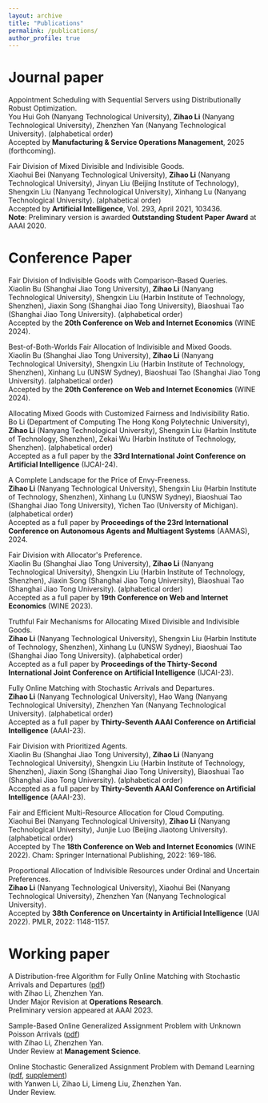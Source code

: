 ```yaml
---
layout: archive
title: "Publications"
permalink: /publications/
author_profile: true
---
```


Journal paper
======

Appointment Scheduling with Sequential Servers using Distributionally Robust Optimization.   
You Hui Goh (Nanyang Technological University), **Zihao Li** (Nanyang Technological University), Zhenzhen Yan (Nanyang Technological University). (alphabetical order)   
Accepted by **Manufacturing & Service Operations Management**, 2025 (forthcoming).    

Fair Division of Mixed Divisible and Indivisible Goods.    
Xiaohui Bei (Nanyang Technological University), **Zihao Li**  (Nanyang Technological University), Jinyan Liu (Beijing Institute of Technology), Shengxin Liu (Nanyang Technological University), Xinhang Lu (Nanyang Technological University). (alphabetical order)    
Accepted by **Artificial Intelligence**, Vol. 293, April 2021, 103436.    
**Note**: Preliminary version is awarded **Outstanding Student Paper Award** at AAAI 2020.    



Conference Paper
======

Fair Division of Indivisible Goods with Comparison-Based Queries.    
Xiaolin Bu (Shanghai Jiao Tong University), **Zihao Li** (Nanyang Technological University), Shengxin Liu (Harbin Institute of Technology, Shenzhen), Jiaxin Song (Shanghai Jiao Tong University), Biaoshuai Tao (Shanghai Jiao Tong University). (alphabetical order)    
Accepted by the **20th Conference on Web and Internet Economics** (WINE 2024).    

Best-of-Both-Worlds Fair Allocation of Indivisible and Mixed Goods.    
Xiaolin Bu (Shanghai Jiao Tong University), **Zihao Li**  (Nanyang Technological University), Shengxin Liu (Harbin Institute of Technology, Shenzhen), Xinhang Lu (UNSW Sydney), Biaoshuai Tao (Shanghai Jiao Tong University). (alphabetical order)    
Accepted by the **20th Conference on Web and Internet Economics** (WINE 2024).    

Allocating Mixed Goods with Customized Fairness and Indivisibility Ratio.    
Bo Li (Department of Computing The Hong Kong Polytechnic University), **Zihao Li**  (Nanyang Technological University), Shengxin Liu (Harbin Institute of Technology, Shenzhen), Zekai Wu (Harbin Institute of Technology, Shenzhen). (alphabetical order)      
Accepted as a full paper by the **33rd International Joint Conference on Artificial Intelligence** (IJCAI-24).    

A Complete Landscape for the Price of Envy-Freeness.    
**Zihao Li**  (Nanyang Technological University), Shengxin Liu (Harbin Institute of Technology, Shenzhen), Xinhang Lu (UNSW Sydney), Biaoshuai Tao (Shanghai Jiao Tong University), Yichen Tao (University of Michigan). (alphabetical order)      
Accepted as a full paper by **Proceedings of the 23rd International Conference on Autonomous Agents and Multiagent Systems** (AAMAS), 2024.    

Fair Division with Allocator's Preference.    
Xiaolin Bu (Shanghai Jiao Tong University), **Zihao Li**  (Nanyang Technological University), Shengxin Liu (Harbin Institute of Technology, Shenzhen), Jiaxin Song (Shanghai Jiao Tong University), Biaoshuai Tao (Shanghai Jiao Tong University). (alphabetical order)      
Accepted as a full paper by **19th Conference on Web and Internet Economics** (WINE 2023).    

Truthful Fair Mechanisms for Allocating Mixed Divisible and Indivisible Goods.    
**Zihao Li**  (Nanyang Technological University), Shengxin Liu (Harbin Institute of Technology, Shenzhen), Xinhang Lu (UNSW Sydney), Biaoshuai Tao (Shanghai Jiao Tong University). (alphabetical order)    
Accepted as a full paper by **Proceedings of the Thirty-Second International Joint Conference on Artificial Intelligence** (IJCAI-23).    

Fully Online Matching with Stochastic Arrivals and Departures.    
**Zihao Li**  (Nanyang Technological University), Hao Wang (Nanyang Technological University), Zhenzhen Yan (Nanyang Technological University). (alphabetical order)    
Accepted as a full paper by **Thirty-Seventh AAAI Conference on Artificial Intelligence** (AAAI-23).      

Fair Division with Prioritized Agents.    
Xiaolin Bu (Shanghai Jiao Tong University), **Zihao Li**  (Nanyang Technological University), Shengxin Liu (Harbin Institute of Technology, Shenzhen), Jiaxin Song (Shanghai Jiao Tong University), Biaoshuai Tao (Shanghai Jiao Tong University). (alphabetical order)    
Accepted as a full paper by **Thirty-Seventh AAAI Conference on Artificial Intelligence** (AAAI-23).    

Fair and Efficient Multi-Resource Allocation for Cloud Computing.      
Xiaohui Bei (Nanyang Technological University), **Zihao Li**  (Nanyang Technological University), Junjie Luo (Beijing Jiaotong University). (alphabetical order)      
Accepted by The **18th Conference on Web and Internet Economics** (WINE 2022). Cham: Springer International Publishing, 2022: 169-186.      

Proportional Allocation of Indivisible Resources under Ordinal and Uncertain Preferences.    
**Zihao Li**  (Nanyang Technological University), Xiaohui Bei (Nanyang Technological University), Zhenzhen Yan (Nanyang Technological University).      
Accepted by **38th Conference on Uncertainty in Artificial Intelligence** (UAI 2022). PMLR, 2022: 1148-1157.

Working paper
======

A Distribution-free Algorithm for Fully Online Matching with Stochastic Arrivals and Departures
([pdf](https://AnthonyWang14.github.io/files/main_OR.pdf))  
with Zihao Li, Zhenzhen Yan.  
Under Major Revision at **Operations Research**.  
Preliminary version appeared at AAAI 2023.

Sample-Based Online Generalized Assignment Problem with Unknown Poisson Arrivals ([pdf](https://AnthonyWang14.github.io/files/samplebased.pdf))  
with Zihao Li, Zhenzhen Yan.  
Under Review at **Management Science**.

Online Stochastic Generalized Assignment Problem with Demand Learning
([pdf](https://AnthonyWang14.github.io/files/demand_learning.pdf), [supplement](https://AnthonyWang14.github.io/files/supplement.pdf))  
with Yanwen Li, Zihao Li, Limeng Liu, Zhenzhen Yan.  
Under Review.
